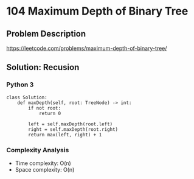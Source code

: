 # 104 Maximum Depth of Binary Tree
## Problem Description
https://leetcode.com/problems/maximum-depth-of-binary-tree/

## Solution: Recusion
### Python 3
```
class Solution:
    def maxDepth(self, root: TreeNode) -> int:
        if not root:
            return 0
        
        left = self.maxDepth(root.left)
        right = self.maxDepth(root.right) 
        return max(left, right) + 1
```
### Complexity Analysis
- Time complexity: O(n)
- Space complexity: O(n)
